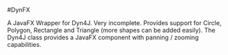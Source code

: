 #DynFX

A JavaFX Wrapper for Dyn4J. Very incomplete. Provides support for Circle, Polygon, Rectangle and Triangle 
(more shapes can be added easily). The Dyn4J class provides a JavaFX component with panning / zooming capabilities.
